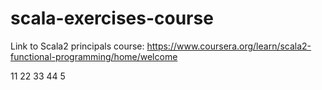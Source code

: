 # scala-exercises-course

Link to Scala2 principals course: https://www.coursera.org/learn/scala2-functional-programming/home/welcome

11
22
33
44
5
